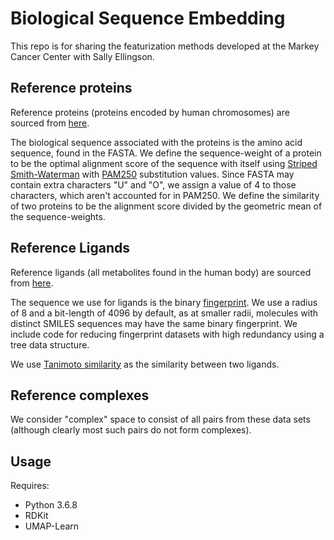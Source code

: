 # Biological Sequence Embedding
This repo is for sharing the featurization methods developed at the Markey Cancer Center with Sally Ellingson.

## Reference proteins
Reference proteins (proteins encoded by human chromosomes) are sourced from [here](https://www.uniprot.org/proteomes/UP000005640).

The biological sequence associated with the proteins is the amino acid sequence, found in the FASTA. We define the sequence-weight of a protein to be the optimal alignment score of the sequence with itself using [Striped Smith-Waterman](http://scikit-bio.org/docs/0.1.1/core.ssw.html) with [PAM250](https://biopython.org/DIST/docs/api/Bio.SubsMat.MatrixInfo-module.html#pam250) substitution values. Since FASTA may contain extra characters "U" and "O", we assign a value of 4 to those characters, which aren't accounted for in PAM250. We define the similarity of two proteins to be the alignment score divided by the geometric mean of the sequence-weights.

## Reference Ligands
Reference ligands (all metabolites found in
the human body) are sourced from [here](http://www.hmdb.ca/downloads).

The sequence we use for ligands is the binary [fingerprint](https://www.rdkit.org/docs/GettingStartedInPython.html). We use a radius of 8 and a bit-length of 4096 by default, as at smaller radii, molecules with distinct SMILES sequences may have the same binary fingerprint. We include code for reducing fingerprint datasets with high redundancy using a tree data structure.

We use [Tanimoto similarity](https://scikit-learn.org/stable/modules/generated/sklearn.metrics.jaccard_score.html) as the similarity between two ligands.

## Reference complexes
We consider "complex" space to consist of all pairs from these data sets (although clearly most such pairs do not form complexes).


## Usage
Requires:

  * Python 3.6.8
  * RDKit
  * UMAP-Learn